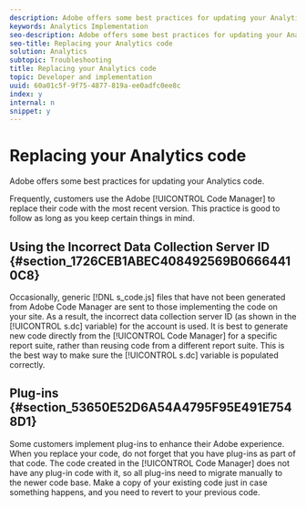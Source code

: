 ```yaml
---
description: Adobe offers some best practices for updating your Analytics code.
keywords: Analytics Implementation
seo-description: Adobe offers some best practices for updating your Analytics code.
seo-title: Replacing your Analytics code
solution: Analytics
subtopic: Troubleshooting
title: Replacing your Analytics code
topic: Developer and implementation
uuid: 60a01c5f-9f75-4877-819a-ee0adfc0ee8c
index: y
internal: n
snippet: y
---
```


# Replacing your Analytics code

Adobe offers some best practices for updating your Analytics code.

Frequently, customers use the Adobe [!UICONTROL Code Manager] to replace their code with the most recent version. This practice is good to follow as long as you keep certain things in mind.

## Using the Incorrect Data Collection Server ID {#section_1726CEB1ABEC408492569B06664410C8}

Occasionally, generic [!DNL s_code.js] files that have not been generated from Adobe Code Manager are sent to those implementing the code on your site. As a result, the incorrect data collection server ID (as shown in the [!UICONTROL s.dc] variable) for the account is used. It is best to generate new code directly from the [!UICONTROL Code Manager] for a specific report suite, rather than reusing code from a different report suite. This is the best way to make sure the [!UICONTROL s.dc] variable is populated correctly.

## Plug-ins {#section_53650E52D6A54A4795F95E491E7548D1}

Some customers implement plug-ins to enhance their Adobe experience. When you replace your code, do not forget that you have plug-ins as part of that code. The code created in the [!UICONTROL Code Manager] does not have any plug-in code with it, so all plug-ins need to migrate manually to the newer code base. Make a copy of your existing code just in case something happens, and you need to revert to your previous code. 

